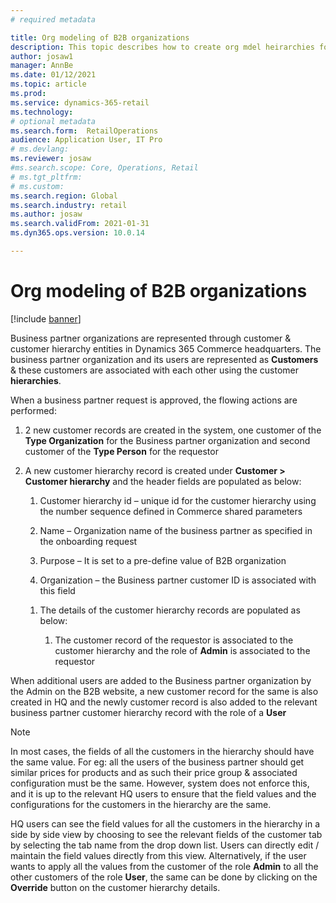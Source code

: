 ```yaml
---
# required metadata

title: Org modeling of B2B organizations
description: This topic describes how to create org mdel heirarchies for B2B organizations.
author: josaw1
manager: AnnBe
ms.date: 01/12/2021
ms.topic: article
ms.prod: 
ms.service: dynamics-365-retail
ms.technology: 
# optional metadata
ms.search.form:  RetailOperations
audience: Application User, IT Pro
# ms.devlang: 
ms.reviewer: josaw
#ms.search.scope: Core, Operations, Retail
# ms.tgt_pltfrm: 
# ms.custom: 
ms.search.region: Global
ms.search.industry: retail
ms.author: josaw
ms.search.validFrom: 2021-01-31
ms.dyn365.ops.version: 10.0.14

---
```


# Org modeling of B2B organizations

[!include [banner](../../includes/banner.md)]

Business partner organizations are represented through customer & customer hierarchy entities in Dynamics 365 Commerce headquarters. The business partner organization and its users are represented as **Customers** & these customers are associated with each other using the customer **hierarchies**.

When a business partner request is approved, the flowing actions are performed:

1.  2 new customer records are created in the system, one customer of
    the **Type Organization** for the Business partner organization and
    second customer of the **Type Person** for the requestor

2.  A new customer hierarchy record is created under **Customer &gt;
    Customer hierarchy** and the header fields are populated as below:

    1.  Customer hierarchy id – unique id for the customer hierarchy using the number sequence defined in Commerce shared parameters

    2.  Name – Organization name of the business partner as specified in the onboarding request

    3.  Purpose – It is set to a pre-define value of B2B organization

    4.  Organization – the Business partner customer ID is associated with this field

    <!-- -->

    1.  The details of the customer hierarchy records are populated as below:

        1.  The customer record of the requestor is associated to the
            customer hierarchy and the role of **Admin** is associated
            to the requestor

When additional users are added to the Business partner organization by the Admin on the B2B website, a new customer record for the same is also created in HQ and the newly customer record is also added to the relevant business partner customer hierarchy record with the role of a **User**

> [!NOTE]
> In most cases, the fields of all the customers in the hierarchy should have the same value. For eg: all the users of the business partner should get similar prices for products and as such their price group & associated configuration must be the same. However, system does not enforce this, and it is up to the relevant HQ users to ensure that the field values and the configurations for the customers in the hierarchy are the same.
>
> HQ users can see the field values for all the customers in the hierarchy in a side by side view by choosing to see the relevant fields of the customer tab by selecting the tab name from the drop down list. Users can directly edit / maintain the field values directly from this view. Alternatively, if the user wants to apply all the values from the customer of the role **Admin** to all the other customers of the role **User**, the same can be done by clicking on the **Override** button on the customer hierarchy details.

<!-- link to create partner user topic at top of this topic-->

